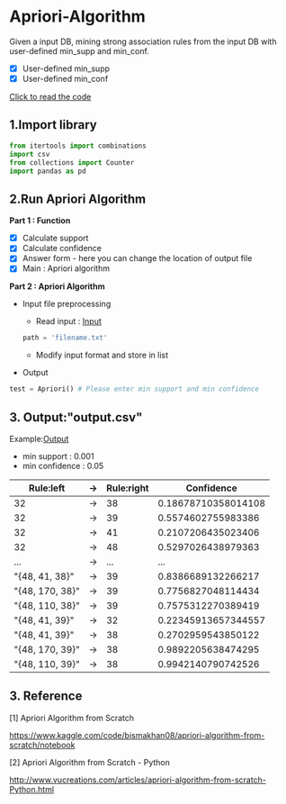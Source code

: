 # Apriori-Algorithm

Given a input DB, mining strong association rules from the input DB with user-defined min_supp and min_conf.

- [x] User-defined min_supp
- [x] User-defined min_conf

[Click to read the code](https://github.com/podo47/AprioriAlgorithm/blob/main/Apriori_Algorithm.ipynb)

## 1.Import library
``` python
from itertools import combinations
import csv
from collections import Counter
import pandas as pd
```

## 2.Run Apriori Algorithm

**Part 1 : Function**
- [x] Calculate support
- [x] Calculate confidence
- [x] Answer form - here you can change the location of output file
- [x] Main : Apriori algorithm

**Part 2 : Apriori Algorithm**
* Input file preprocessing
  * Read input : [Input](https://github.com/podo47/Apriori-Algorithm/blob/main/input.txt)
  
  ``` python
  path = 'filename.txt'
  ```

  * Modify input format and store in list
  
* Output 
``` python
test = Apriori() # Please enter min support and min confidence 
```
## 3. Output:"output.csv"

Example:[Output](https://github.com/podo47/Apriori-Algorithm/blob/main/output.csv)
* min support : 0.001
* min confidence : 0.05

| Rule:left       | → | Rule:right | Confidence           |
|-----------------|---|------------|----------------------|
| 32              | → | 38         | 0.18678710358014108  |
| 32              | → | 39         | 0.5574602755983386   |
| 32              | → | 41         | 0.2107206435023406   |
| 32              | → | 48         | 0.5297026438979363   |
| ...             | → | ...        | ... |
| "{48, 41, 38}"  | → | 39         | 0.8386689132266217   |
| "{48, 170, 38}" | → | 39         | 0.7756827048114434   |
| "{48, 110, 38}" | → | 39         | 0.7575312270389419   |
| "{48, 41, 39}"  | → | 32         | 0.22345913657344557  |
| "{48, 41, 39}"  | → | 38         | 0.2702959543850122   |
| "{48, 170, 39}" | → | 38         | 0.9892205638474295   |
| "{48, 110, 39}" | → | 38         | 0.9942140790742526   |


## 3. Reference
[1] Apriori Algorithm from Scratch

https://www.kaggle.com/code/bismakhan08/apriori-algorithm-from-scratch/notebook

[2] Apriori Algorithm from Scratch - Python

http://www.vucreations.com/articles/apriori-algorithm-from-scratch-Python.html


